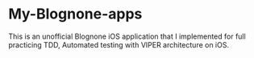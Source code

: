 # My-Blognone-apps
This is an unofficial Blognone iOS application that I implemented for full practicing TDD, Automated testing with VIPER architecture on iOS.
